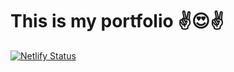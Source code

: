 
# This is my portfolio ✌😍✌

[![Netlify Status](https://api.netlify.com/api/v1/badges/91d2c740-cb36-4894-ad45-6d5d308d2d42/deploy-status)](https://app.netlify.com/sites/shubhanshu-rao-portfolio/deploys)



